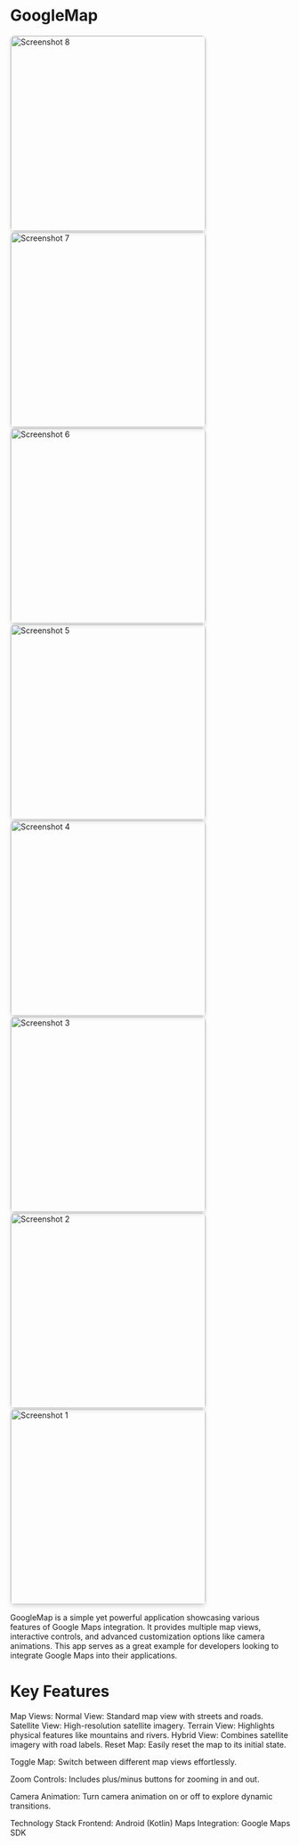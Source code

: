 # GoogleMap

<img src="https://github.com/user-attachments/assets/c640164e-d5cb-4d37-a3bc-a3936d7b33ef" alt="Screenshot 8" width="350" style="border: 1px solid #ddd; border-radius: 8px; box-shadow: 0 4px 6px rgba(0, 0, 0, 0.1);" />
<img src="https://github.com/user-attachments/assets/b68a985e-a47a-4375-9540-9444c960adb9" alt="Screenshot 7" width="350" style="border: 1px solid #ddd; border-radius: 8px; box-shadow: 0 4px 6px rgba(0, 0, 0, 0.1);" />
<img src="https://github.com/user-attachments/assets/4eadf77f-bd0d-4bd8-bb43-a9bf3970fcf3" alt="Screenshot 6" width="350" style="border: 1px solid #ddd; border-radius: 8px; box-shadow: 0 4px 6px rgba(0, 0, 0, 0.1);" />
<img src="https://github.com/user-attachments/assets/b03b5cac-f2f0-4692-bdb6-e11e4e90d2d0" alt="Screenshot 5" width="350" style="border: 1px solid #ddd; border-radius: 8px; box-shadow: 0 4px 6px rgba(0, 0, 0, 0.1);" />
<img src="https://github.com/user-attachments/assets/beffad84-8a54-4815-9994-e8f955872f60" alt="Screenshot 4" width="350" style="border: 1px solid #ddd; border-radius: 8px; box-shadow: 0 4px 6px rgba(0, 0, 0, 0.1);" />
<img src="https://github.com/user-attachments/assets/9050825d-5d7c-4bdd-9f86-8df9a9ac5c63" alt="Screenshot 3" width="350" style="border: 1px solid #ddd; border-radius: 8px; box-shadow: 0 4px 6px rgba(0, 0, 0, 0.1);" />
<img src="https://github.com/user-attachments/assets/4a9b8eb4-17a7-4639-9e5e-d0a05694d145" alt="Screenshot 2" width="350" style="border: 1px solid #ddd; border-radius: 8px; box-shadow: 0 4px 6px rgba(0, 0, 0, 0.1);" />
<img src="https://github.com/user-attachments/assets/b68d528f-0dde-441e-bfd9-f916137d4a3d" alt="Screenshot 1" width="350" style="border: 1px solid #ddd; border-radius: 8px; box-shadow: 0 4px 6px rgba(0, 0, 0, 0.1);" />

GoogleMap is a simple yet powerful application showcasing various features of Google Maps integration. It provides multiple map views, interactive controls, and advanced customization options like camera animations. This app serves as a great example for developers looking to integrate Google Maps into their applications.

# Key Features

Map Views:
Normal View: Standard map view with streets and roads.
Satellite View: High-resolution satellite imagery.
Terrain View: Highlights physical features like mountains and rivers.
Hybrid View: Combines satellite imagery with road labels.
Reset Map: Easily reset the map to its initial state.

Toggle Map: Switch between different map views effortlessly.

Zoom Controls: Includes plus/minus buttons for zooming in and out.

Camera Animation: Turn camera animation on or off to explore dynamic transitions.

Technology Stack
Frontend: Android (Kotlin)
Maps Integration: Google Maps SDK
